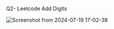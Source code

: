 Q2- Leetcode Add Digits


![Screenshot from 2024-07-19 17-02-38](https://github.com/user-attachments/assets/99a4e2d4-2f08-4b5e-a0ec-d32aa455a246)



